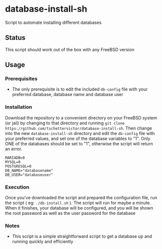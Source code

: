 # database-install-sh
Script to automate installing different databases

## Status
This script should work out of the box with any FreeBSD version

## Usage

### Prerequisites
* The only prerequisite is to edit the included `db-config` file with your preferred database, database name and database user

### Installation
Download the repository to a convenient directory on your FreeBSD system (or jail) by changing to that directory and running `git clone https://github.com/tschettervictor/database-install-sh`.  Then change into the new `database-install-sh` directory and edit the `db-config` file with your preferred values, and set one of the database variables to "1". Only ONE of the databases should be set to "1", otherwise the script will return an error.
```
MARIADB=0
MYSQL=0
POSTGRESQL=0
DB_NAME="databasename"
DB_USER="databaseuser"
```

### Execution
Once you've downloaded the script and prepared the configuration file, run the script ( eg: `./db-install.sh` ). The script will run for maybe a minute. When it finishes, your database will be configured, and you will be shown the root password as well as the user password for the database

### Notes
- This script is a simple straightforward script to get a database up and running quickly and efficiently
